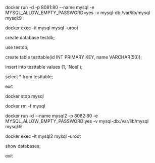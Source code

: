 docker run -d -p 8081:80 --name mysql -e MYSQL_ALLOW_EMPTY_PASSWORD=yes -v mysql-db:/var/lib/mysql mysql:9

docker exec -it mysql mysql -uroot

create database testdb;

use testdb;

create table testtable(id INT PRIMARY KEY, name VARCHAR(50));

insert into testtable values (1, 'Noel');

select * from testtable;

exit

docker stop mysql

docker rm -f mysql

docker run -d --name mysql2 -p 8082:80 -e MYSQL_ALLOW_EMPTY_PASSWORD:yes -v mysql-db:/var/lib/mysql mysql:9

docker exec -it mysql2 mysql -uroot

show databases;

exit

